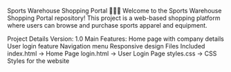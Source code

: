 Sports Warehouse Shopping Portal 🏀🏋️‍♂️
Welcome to the Sports Warehouse Shopping Portal repository! This project is a web-based shopping platform where users can browse and purchase sports apparel and equipment.

Project Details
Version: 1.0
Main Features:
Home page with company details
User login feature
Navigation menu
Responsive design
Files Included
index.html → Home Page
login.html → User Login Page
styles.css → CSS Styles for the website
